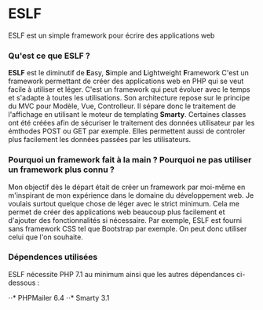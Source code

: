 # ESLF

ESLF est un simple framework pour écrire des applications web

### Qu'est ce que ESLF ?

**ESLF** est le diminutif de **E**asy, **S**imple and **L**ightweight **F**ramework
C'est un framework permettant de créer des applications web en PHP qui se veut facile à utiliser et léger. C'est un framework qui peut évoluer avec le temps et s'adapte à toutes les utilisations.
Son architecture repose sur le principe du MVC pour Modèle, Vue, Controlleur. Il sépare donc le traitement de l'affichage en utilisant le moteur de templating **Smarty**.
Certaines classes ont été créées afin de sécuriser le traitement des données utilisateur par les émthodes POST ou GET par exemple. Elles permettent aussi de controler plus facilement les données passées par les utilisateurs.

### Pourquoi un framework fait à la main ? Pourquoi ne pas utiliser un framework plus connu ?

Mon objectif dès le départ était de créer un framework par moi-même en m'inspirant de mon expérience dans le domaine du développement web. Je voulais surtout quelque chose de léger avec le strict minimum. Cela me permet de créer des applications web beaucoup plus facilement et d'ajouter des fonctionnalités si nécessaire.
Par exemple, ESLF est fourni sans framework CSS tel que Bootstrap par exemple. On peut donc utiliser celui que l'on souhaite.

### Dépendences utilisées

ESLF nécessite PHP 7.1 au minimum ainsi que les autres dépendances ci-dessous :

⋅⋅* PHPMailer 6.4
⋅⋅* Smarty 3.1

